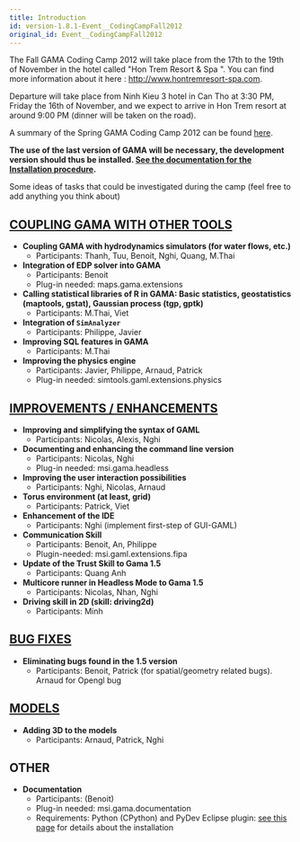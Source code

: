 ```yaml
---
title: Introduction
id: version-1.8.1-Event__CodingCampFall2012
original_id: Event__CodingCampFall2012
---
```



The Fall GAMA Coding Camp 2012 will take place from the 17th to the 19th of November in the hotel called "Hon Trem Resort & Spa ". You can find more information about it here : http://www.hontremresort-spa.com.

Departure will take place from Ninh Kieu 3 hotel in Can Tho at 3:30 PM, Friday the 16th of November, and we expect to arrive in Hon Trem resort at around 9:00 PM (dinner will be taken on the road).

A summary of the Spring GAMA Coding Camp 2012 can be found [here](Event__CodingCamp2012).


**The use of the last version of GAMA will be necessary, the development version should thus be installed. [See the documentation for the Installation procedure](G__InstallingSvnVersion).**

Some ideas of tasks that could be investigated during the camp (feel free to add anything you think about)

## [COUPLING GAMA WITH OTHER TOOLS](Event__CodingCampFall2012_coupling)
  * **Coupling GAMA with hydrodynamics simulators (for water flows, etc.)**
    * Participants: Thanh, Tuu, Benoit, Nghi, Quang, M.Thai
  * **Integration of EDP solver into GAMA**
    * Participants: Benoit
    * Plug-in needed: maps.gama.extensions
  * **Calling statistical libraries of R in GAMA: Basic statistics, geostatistics (maptools, gstat), Gaussian process (tgp, gptk)**
    * Participants: M.Thai, Viet
  * **Integration of `SimAnalyzer`**
    * Participants: Philippe, Javier
  * **Improving SQL features in GAMA**
    * Participants: M.Thai
  * **Improving the physics engine**
    * Participants: Javier, Philippe, Arnaud, Patrick
    * Plug-in needed: simtools.gaml.extensions.physics
## [IMPROVEMENTS / ENHANCEMENTS](Event__CodingCampFall2012_improvements)
  * **Improving and simplifying the syntax of GAML**
    * Participants: Nicolas, Alexis, Nghi
  * **Documenting and enhancing the command line version**
    * Participants: Nicolas, Nghi
    * Plug-in needed: msi.gama.headless
  * **Improving the user interaction possibilities**
    * Participants: Nghi, Nicolas, Arnaud
  * **Torus environment (at least, grid)**
    * Participants: Patrick, Viet
  * **Enhancement of the IDE**
    * Participants: Nghi (implement first-step of GUI-GAML)
  * **Communication Skill**
    * Participants: Benoit, An, Philippe
    * Plugin-needed: msi.gaml.extensions.fipa
  * **Update of the Trust Skill to Gama 1.5**
    * Participants: Quang Anh
  * **Multicore runner in Headless Mode to Gama 1.5**
    * Participants: Nicolas, Nhan, Nghi
  * **Driving skill in 2D (skill: driving2d)**
    * Participants: Minh
## [BUG FIXES](Event__CodingCampFall2012_bug)
  * **Eliminating bugs found in the 1.5 version**
    * Participants: Benoit, Patrick (for spatial/geometry related bugs). Arnaud for Opengl bug
## [MODELS](Event__CodingCampFall2012_models)
  * **Adding 3D to the models**
    * Participants: Arnaud, Patrick, Nghi
## OTHER
  * **Documentation**
    * Participants: (Benoit)
    * Plug-in needed: msi.gama.documentation
    * Requirements: Python (CPython) and PyDev Eclipse plugin: [see this page](Documentation15) for details about the installation